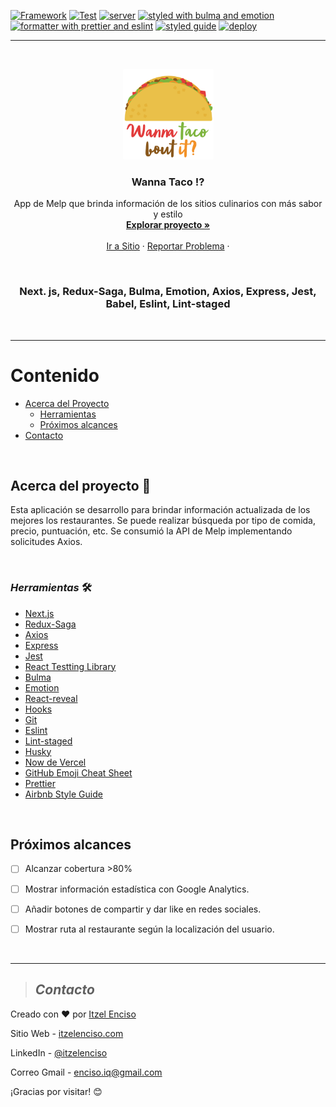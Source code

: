 [![Framework](https://img.shields.io/badge/Framework-Next.js-important?style=plastic)](https://github.com/zeit/next.js/)
[![Test](https://img.shields.io/badge/test-Jest-green?style=plastic)](https://emotion.sh/docs/install)
[![server](https://img.shields.io/badge/server_with-express-yellow?style=plastic)](https://github.com/emotion-js/emotion)
[![styled with bulma and emotion](https://img.shields.io/badge/styled_with-bulma&emotion-pink?style=plastic)](https://emotion.sh/docs/)
[![formatter with prettier and eslint](https://img.shields.io/badge/formatter_with-prettier&eslint-blueviolet?style=plastic)](https://github.com/eslint/eslint)
[![styled guide](https://img.shields.io/badge/style_guide-Airbnb-violet?style=plastic)](https://github.com/airbnb/javascript)
[![deploy](https://img.shields.io/:deploy-Now-blue.svg?style=plastic)](http://badges.isc-license.org)

---

<br />
<p align="center">
  <a href="https://wanna-taco.now.sh/">
    <img src="public/logo.png" alt="Logo" width="145" height="145">
  </a>

  <h3 align="center">Wanna Taco !?</h3>

  <p align="center">
App de Melp que brinda información de los sitios culinarios con más sabor y estilo   <br />
    <a href="https://github.com/eriika19/wanna-taco/tree/master/components"><strong>Explorar proyecto »</strong></a>
    <br />
    <br />
    <a href="https://wanna-taco.now.sh/">Ir a Sitio</a>
    ·
    <a href="https://github.com/eriika19/wanna-taco/issues">Reportar Problema</a>
    ·
  </p>
  <br />
</p>
 
 <h3 align="center"> Next. js, Redux-Saga, Bulma, Emotion, Axios, Express, Jest, Babel, Eslint, Lint-staged</h3>

 <br />

---

# Contenido

- [Acerca del Proyecto](#acerca-del-proyecto)
  - [Herramientas](#_herramientas_)
  - [Próximos alcances](#próximos-alcances)
- [Contacto](#contacto)

 <br />

## Acerca del proyecto 🚀

Esta aplicación se desarrollo para brindar información actualizada de los mejores los restaurantes.
Se puede realizar búsqueda por tipo de comida, precio, puntuación, etc. Se consumió la API de Melp
implementando solicitudes Axios.

 <br />

### _*Herramientas*_ 🛠️

- [Next.js](https://github.com/zeit/next.js/)
- [Redux-Saga](https://github.com/bmealhouse/next-redux-saga)
- [Axios](https://github.com/axios/axios)
- [Express](https://expressjs.com/)
- [Jest](https://jestjs.io/)
- [React Testting Library](https://testing-library.com/docs/react-testing-library/intro)
- [Bulma](https://bulma.io/)
- [Emotion](https://emotion.sh/docs/)
- [React-reveal](https://www.react-reveal.com/)
- [Hooks](https://es.reactjs.org/docs/hooks-intro.html)
- [Git](https://git-scm.com/)
- [Eslint](https://eslint.org/)
- [Lint-staged](https://openbase.io/js/lint-staged)
- [Husky](https://github.com/typicode/husky)
- [Now de Vercel](https://vercel.com/import?utm_medium=default-template&filter=next.js&utm_source=create-next-app&utm_campaign=create-next-app-readme)
- [GitHub Emoji Cheat Sheet](https://www.webpagefx.com/tools/emoji-cheat-sheet)
- [Prettier](https://github.com/prettier/prettier)
- [Airbnb Style Guide](https://github.com/airbnb/javascript)

 <br />

## Próximos alcances

- [ ] Alcanzar cobertura >80%

- [ ] Mostrar información estadística con Google Analytics.

- [ ] Añadir botones de compartir y dar like en redes sociales.

- [ ] Mostrar ruta al restaurante según la localización del usuario.

 <br />

---

> ## _Contacto_

Creado con ❤️ por [Itzel Enciso](https://github.com/eriika19)

Sitio Web - [itzelenciso.com](https://itzelenciso.com/)

LinkedIn - [@itzelenciso](https://www.linkedin.com/in/itzelenciso/)

Correo Gmail -
[enciso.iq@gmail.com](<mailto:enciso.iq@gmail.com?subject=Reclutamiento&body=¡Buen día! el motivo de contacto es:>)

¡Gracias por visitar! 😊
